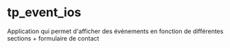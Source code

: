 # tp_event_ios
Application qui permet d'afficher des événements en fonction de différentes sections + formulaire de contact
